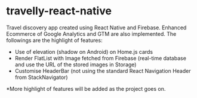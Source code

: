 # travelly-react-native
Travel discovery app created using React Native and Firebase. Enhanced Ecommerce of Google Analytics and GTM are also implemented.
The followings are the highlight of features:
- Use of elevation (shadow on Android) on Home.js cards
- Render FlatList with Image fetched from Firebase (real-time database and use the URL of the stored images in Storage)
- Customise HeaderBar (not using the standard React Navigation Header from StackNavigator)

*More highlight of features will be added as the project goes on.
